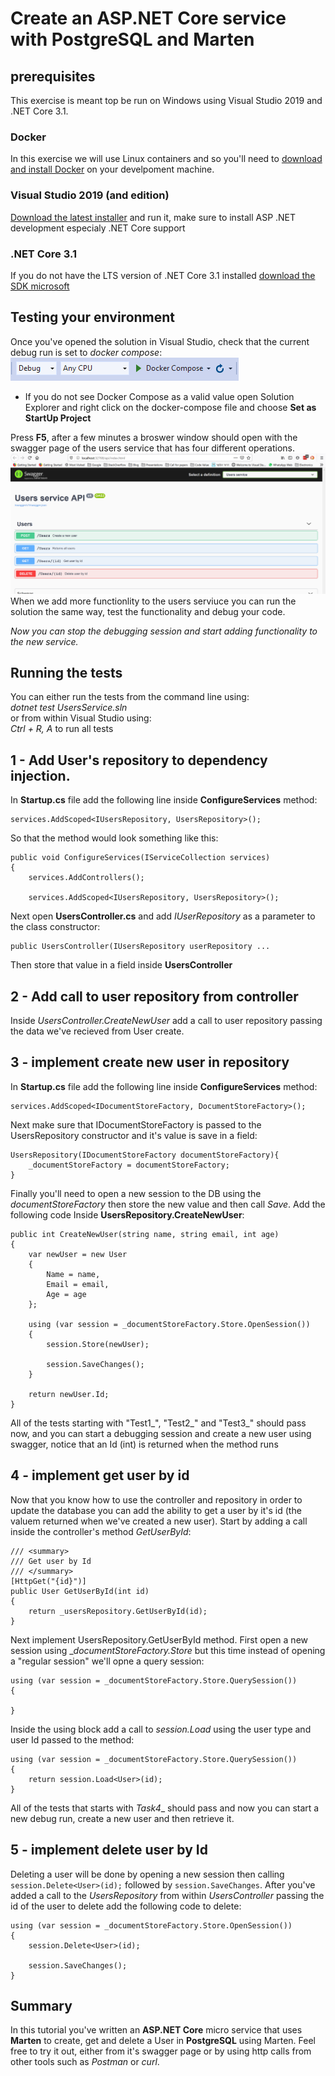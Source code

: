 # Create an ASP.NET Core service with PostgreSQL and Marten

## prerequisites
This exercise is meant top be run on Windows using Visual Studio 2019 and .NET Core 3.1.

### Docker
In this exercise we will use Linux containers and so you'll need to [download and install Docker](https://docs.docker.com/docker-for-windows/install/) on your develpoment machine.

### Visual Studio 2019 (and edition)
[Download the latest installer](https://visualstudio.microsoft.com/downloads/) and run it, make sure to install ASP .NET  development especialy .NET Core support

### .NET Core 3.1
If you do not have the LTS version of .NET Core 3.1 installed [download the SDK microsoft](https://dotnet.microsoft.com/download/dotnet-core)

## Testing your environment
Once you've opened the solution in Visual Studio, check that the current debug run is set to _docker compose_: ![debug docker compose](./Images/debug_docker_compose.PNG)
* If you do not see Docker Compose as a valid value open Solution Explorer and right click on the docker-compose file and choose __Set as StartUp Project__

Press __F5__, after a few minutes a broswer window should open with the swagger page of the users service that has four different operations. 
![swagger on browser](./Images/swagger_on_browser.PNG)
When we add more functionlity to the users serviuce you can run the solution the same way, test the functionality and debug your code.

_Now you can stop the debugging session and start adding functionality to the new service._

## Running the tests
You can either run the tests from the command line using:   
_dotnet test UsersService.sln_  
or from within Visual Studio using:  
_Ctrl + R, A_ to run all tests

## 1 - Add User's repository to dependency injection.
In __Startup.cs__ file add the following line inside __ConfigureServices__ method:
```
services.AddScoped<IUsersRepository, UsersRepository>();
```
So that the method would look something like this:
```
public void ConfigureServices(IServiceCollection services)
{
    services.AddControllers();

    services.AddScoped<IUsersRepository, UsersRepository>();
```
Next open __UsersController.cs__ and add _IUserRepository_ as a parameter to the class constructor:
```
public UsersController(IUsersRepository userRepository ...
```
Then store that value in a field inside __UsersController__

## 2 - Add call to user repository from controller
Inside _UsersController.CreateNewUser_ add a call to user repository passing the data we've recieved from User create.

## 3 - implement create new user in repository
In __Startup.cs__ file add the following line inside __ConfigureServices__ method:
```
services.AddScoped<IDocumentStoreFactory, DocumentStoreFactory>();
```

Next make sure that IDocumentStoreFactory is passed to the UsersRepository constructor and it's value is save in a field:
```
UsersRepository(IDocumentStoreFactory documentStoreFactory){
    _documentStoreFactory = documentStoreFactory;
}
```
Finally you'll need to open a new session to the DB using the _documentStoreFactory_ then store the new value and then call _Save_.
Add the following code Inside __UsersRepository.CreateNewUser__:
```
public int CreateNewUser(string name, string email, int age)
{
    var newUser = new User
    {
        Name = name, 
        Email = email, 
        Age = age
    };

    using (var session = _documentStoreFactory.Store.OpenSession())
    {
        session.Store(newUser);

        session.SaveChanges();
    }

    return newUser.Id;
}
```
All of the tests starting with "Test1_", "Test2_" and "Test3_" should pass now, and you can start a debugging session and create a new user using swagger, notice that an  Id (int) is returned when the method runs

## 4 - implement get user by id
Now that you know how to use the controller and repository in order to update the database you can add the ability to get a user by it's id (the valuem returned when we've created a new user).
Start by adding a call inside the controller's method _GetUserById_:
```
/// <summary>
/// Get user by Id
/// </summary>
[HttpGet("{id}")]
public User GetUserById(int id)
{
    return _usersRepository.GetUserById(id);
}
```
Next implement UsersRepository.GetUserById method.
First open a new session using __documentStoreFactory.Store_ but this time instead of opening a "regular session" we'll opne a query session:
```
using (var session = _documentStoreFactory.Store.QuerySession())
{

}
```
Inside the using block add a call to _session.Load_ using the user type and user Id passed to the method:
```
using (var session = _documentStoreFactory.Store.QuerySession())
{
    return session.Load<User>(id);
}
```
All of the tests that starts with _Task4__ should pass and now you can start a new debug run, create a new user and then retrieve it.

## 5 - implement delete user by Id
Deleting a user will be done by opening a new session then calling `session.Delete<User>(id);` followed by `session.SaveChanges`.
After you've added a call to the _UsersRepository_ from within _UsersController_ passing the id of the user to delete add the following code to delete:
```
using (var session = _documentStoreFactory.Store.OpenSession())
{
    session.Delete<User>(id);

    session.SaveChanges();
}
```

## Summary
In this tutorial you've written an  __ASP.NET Core__ micro service that uses __Marten__ to create, get and delete a User in __PostgreSQL__ using Marten.
Feel free to try it out, either from it's swagger page or by using http calls from other tools such as _Postman_ or _curl_.